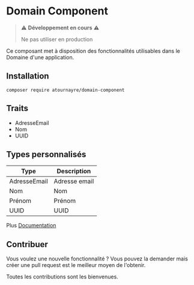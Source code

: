 # Domain Component

> ⚠️ **Développement en cours** ⚠️
> 
> Ne pas utiliser en production

Ce composant met à disposition des fonctionnalités utilisables dans le Domaine d'une application.


## Installation
```shell
composer require atournayre/domain-component
```

## Traits
* AdresseEmail
* Nom
* UUID

## Types personnalisés
| Type         | Description   |
|--------------|---------------|
| AdresseEmail | Adresse email |
| Nom          | Nom           |
| Prénom       | Prénom        |
| UUID         | UUID          |

Plus [Documentation](doc/doc.md)

## Contribuer

Vous voulez une nouvelle fonctionnalité ? Vous pouvez la demander mais créer une pull request est le meilleur moyen de l'obtenir.

Toutes les contributions sont les bienvenues.
